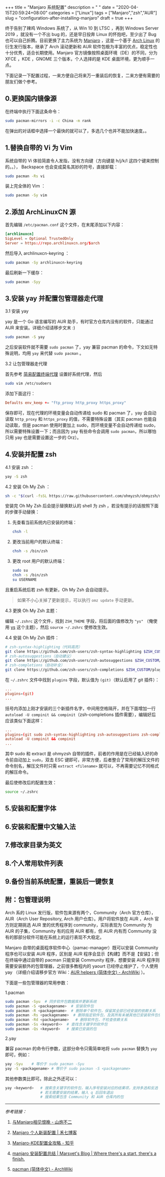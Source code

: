 +++
title = "Manjaro 系统配置"
description = " "
date = "2020-04-15T20:59:24+08:00"
categories = ["Linux"]
tags = ["Manjaro","zsh","AUR"]
slug = "configuration-after-installing-manjaro"
draft = true
+++

终于告别了辣鸡 Windows 系统了，从 Win 10 到 LTSC ，再到 Windows Server 2019 ，就没有一个不出 bug 的，还是早日投奔 Linux 的怀抱吧，至少出了 Bug 也可以自己折腾。目前更换了主力系统为 [Manjaro](https://manjaro.org/) ，这是一个基于 [Arch Linux](https://www.archlinux.org/) 的衍生发行版本，继承了 Arch 滚动更新和 AUR 软件包极为丰富的优点，稳定性也十分优秀，适合长期使用。Manjaro 官方镜像按照桌面环境（DE）的不同，分为 XFCE ，KDE ，GNOME 三个版本，个人选择的是 KDE 桌面环境，更为顺手一点。

下面记录一下配置过程，一来方便自己将来万一重装后的恢复，二来方便有需要的朋友们做个参考。

## 0.更换国内镜像源

在终端中执行下面这条命令：

```bash
sudo pacman-mirrors -i -c China -m rank
```

在弹出的对话框中选择一个最快的就可以了，多选几个也并不能加快速度。。

## 1.替换自带的 Vi 为 Vim

系统自带的 Vi 体验简直令人发指，没有方向键（方向键是 h/j/k/l 这四个键来控制的。。）， Backspace 也会变成莫名其妙的符号，直接卸载：

```bash
sudo pacman -Rs vi
```

装上完全体的 Vim ：

```bash
sudo pacman -Sy vim
```

## 2.添加 ArchLinuxCN 源

首先编辑 `/etc/pacman.conf` 这个文件，在末尾添加以下内容：

```conf
[archlinuxcn]
SigLevel = Optional TrustedOnly
Server = https://repo.archlinuxcn.org/$arch
```

然后导入 archlinuxcn-keyring ：

```bash
sudo pacman -Sy archlinuxcn-keyring
```

最后刷新一下缓存：

```bash
sudo pacman -Syy
```

## 3.安装 yay 并配置包管理器走代理

3.1 安装 yay

yay 是一个 Go 语言编写的 AUR 助手，有时官方仓库内没有的软件，只能通过 AUR 来安装。详细介绍请移步文末 :)

```bash
sudo pacman -S yay
```

之后安装软件就不需要 `sudo pacman` 了，yay 兼容 pacman 的命令，下文如无特殊说明，均用 `yay` 来代替 `sudo pacman` 。

3.2 让包管理器走代理

首先参考 [简易配置终端代理](/posts/use-proxy-in-terminal) 设置好系统代理，然后

```bash
sudo vim /etc/sudoers
```

添加下面这行：

```conf
Defaults env_keep += "ftp_proxy http_proxy https_proxy"
```

保存即可，现在代理的环境变量会自动传递给 sudo 和 pacman 了，yay 会自动读取 `http_proxy` 和 `https_proxy` 的值，不需要特殊设置（其实 pacman 也能自动读取，但是 pacman 使用时要加上 sudo，而环境变量不会自动传递给 sudo，所以需要特殊设置一下；而且因为 yay 有些命令会调用 `sudo pacman`，所以哪怕只用 yay 也是需要设置这一步的 Orz）。

## 4.安装并配置 zsh

4.1 安装 zsh ：

```bash
yay -S zsh
```

4.2 安装 Oh My Zsh ：

```bash
sh -c "$(curl -fsSL https://raw.githubusercontent.com/ohmyzsh/ohmyzsh/master/tools/install.sh)"
```

安装完 Oh My Zsh 后会提示替换默认的 shell 为 zsh ，若没有提示的话按照下面的步骤手动替换：

1. 先查看当前系统内已安装的终端：
    ```bash
    chsh -l
    ```
2. 更改当前用户的默认终端：
    ```bash
    chsh -s /bin/zsh
    ```
3. 更改 root 用户的默认终端：
    ```bash
    sudo su
    chsh -s /bin/zsh
    su USERNAME
    ```

且重启系统后若 zsh 有更新，Oh My Zsh 会自动提示。

> 如果不小心关掉了更新提示，可以执行 `omz update` 手动更新。

4.3 更换 Oh My Zsh 主题：

编辑 `~/.zshrc` 这个文件，找到 `ZSH_THEME` 字段，将后面的值修改为 `"ys"` （俺使用 [ys](https://github.com/ohmyzsh/ohmyzsh/wiki/themes#ys) 这个主题），然后 `source ~/.zshrc` 使修改生效。

4.4 安装 Oh My Zsh 插件：

```bash
# zsh-syntax-highlighting（代码高亮）
git clone https://github.com/zsh-users/zsh-syntax-highlighting $ZSH_CUSTOM/plugins/zsh-syntax-highlighting
# zsh-autosuggestions（自动建议）
git clone https://github.com/zsh-users/zsh-autosuggestions $ZSH_CUSTOM/plugins/zsh-autosuggestions
# zsh-completions（自动补全）
git clone https://github.com/zsh-users/zsh-completions $ZSH_CUSTOM/plugins/zsh-completions
```

在 `~/.zshrc` 文件中找到 `plugins` 字段，默认值为 `(git)`（默认启用了 git 插件）：

```conf
...
plugins=(git)
...
```

括号内添加上刚才安装的三个新插件名字，中间用空格隔开，并在下面增加一行 `autoload -U compinit && compinit`（zsh-completions 插件需要），编辑好后应该类似下面这样：

```conf
...
plugins=(git sudo zsh-syntax-highlighting zsh-autosuggestions zsh-completions extract)
autoload -U compinit && compinit
...
```

其中 sudo 和 extract 是 ohmyzsh 自带的插件，前者的作用是在已经输入好的命令前自动加上 `sudo`，双击 ESC 键即可，非常方便，后者整合了常用的解压文件的命令别名，解压文件时只需 `extract <filename>` 就可以，不再需要记忆不同格式的解压命令。

最后使修改后的配置生效：

```bash
source ~/.zshrc
```

## 5.安装和配置字体

<!-- todo -->

## 6.安装和配置中文输入法

<!-- todo -->

## 7.修改家目录为英文

<!-- todo -->

## 8.个人常用软件列表

<!-- todo -->

## 9.备份当前系统配置，重装后一键恢复

<!-- todo -->

## 附：包管理说明

Arch 系的 Linux 发行版，软件包来源有两个，Community（Arch 官方仓库），AUR（Arch User Repository, Arch 用户仓库）。用户将软件放在 AUR ，Arch 官方则定期挑选 AUR 里的优秀程序到 community，实际表现为 Community 为 AUR 的子集，Community 有的应用 AUR 都有，但 AUR 内有而 Community 没有的那部分软件可能在系统上的运行表现不大稳定。

Manjaro 自带的桌面程序软件中心（pamac-manager）既可以安装 Community 程序也可以安装 AUR 程序，区别是 AUR 程序会显示【构建】而不是【安装】；但在终端中通过自带的 pacman 只能安装 Community 程序，想要安装 AUR 程序则需要安装额外的包管理器，之前很多教程内的 yaourt 已经停止维护了，个人使用 yay （详细介绍请移步官方 Wiki：[AUR helpers (简体中文) - ArchWiki](https://wiki.archlinux.org/index.php/AUR_helpers_(%E7%AE%80%E4%BD%93%E4%B8%AD%E6%96%87)) ）。

下面是一些包管理器的常用参数：

1.pacman

```bash
sudo pacman -Syu  # 同步软件包数据库并更新系统
sudo pacman -S <packagename>  # 安装软件包
sudo pacman -R <packagename>  # 删除单个软件包，保留其全部已经安装的依赖关系
sudo pacman -Rs <packagename>  # 删除指定软件包，及其所有未被其他已安装软件包使用的依赖关系
sudo pacman -Rd <packagename>   # 删除软件包，不检查依赖关系
sudo pacman -Ss <keyword>>  # 查找含关键字的软件包
sudo pacman -Qs <keyword>   # 搜索已安装的包
```

2.yay

兼容 pacman 的命令行参数，这部分命令只需简单地将 `sudo pacman` 替换为 `yay` 即可，例如：

```bash
yay -Syu    # 等价于 sudo pacman -Syu
yay -S <packagename> # 等价于 sudo pacman -S <packagename>
```

其他参数类比即可。除此之外还可以：

```bash
yay <keyword>   # 搜索含关键字的软件包，输入序号安装对应的结果项，支持多选和反选
                # 若无需要安装的结果，输入 q 后回车退出
                # 搜索结果包含 Community 和 AUR 仓库内的包
```

---

*参考链接：*

1. [与Manjaro相见恨晚 - 山炮不二](https://xsinger.me/diy/857.html)

2. [Manjaro 个人新装配置 | 禾七博客](https://leay.net/2019/12/18/manjaro/)

3. [Manjaro-KDE配置全攻略 - 知乎](https://zhuanlan.zhihu.com/p/114296129)

4. [manjaro 安装配置总结 | Marsvet's Blog | Where there's a start, there's a finish.](https://www.marsvet.top/2020-08-04/Install-and-configure-manjaro/)

5. [pacman (简体中文) - ArchWiki](https://wiki.archlinux.org/index.php/Pacman_(%E7%AE%80%E4%BD%93%E4%B8%AD%E6%96%87))